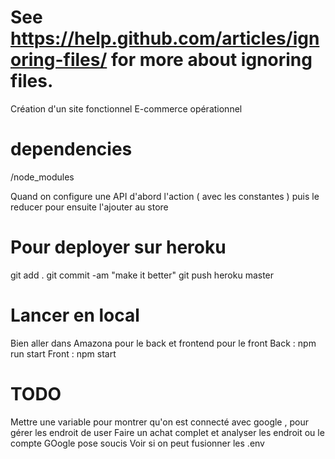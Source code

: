 # See https://help.github.com/articles/ignoring-files/ for more about ignoring files.

Création d'un site fonctionnel E-commerce opérationnel

# dependencies

/node_modules

Quand on configure une API d'abord l'action ( avec les constantes ) puis le reducer pour ensuite l'ajouter au store

# Pour deployer sur heroku

git add .
git commit -am "make it better"
git push heroku master

# Lancer en local

Bien aller dans Amazona pour le back et frontend pour le front
Back : npm run start
Front : npm start

# TODO

Mettre une variable pour montrer qu'on est connecté avec google , pour gérer les endroit de user
Faire un achat complet et analyser les endroit ou le compte GOogle pose soucis
Voir si on peut fusionner les .env
